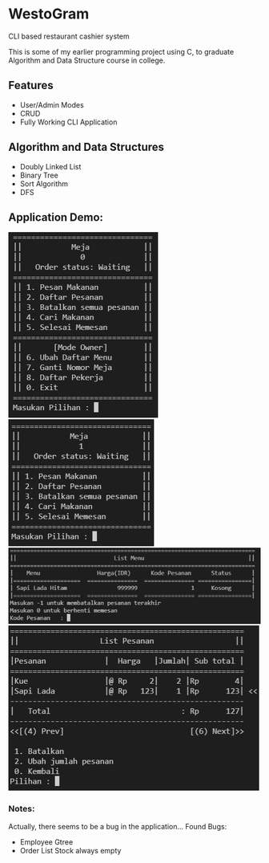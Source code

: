 # WestoGram
CLI based restaurant cashier system

This is some of my earlier programming project using C, to graduate Algorithm and Data Structure course in college.

## Features

- User/Admin Modes
- CRUD
- Fully Working CLI Application


## Algorithm and Data Structures

- Doubly Linked List
- Binary Tree
- Sort Algorithm
- DFS

## Application Demo:
![Preview1](./assets/2.png "Admin Mode")
![Preview2](./assets/1.png "User Mode")
![Preview3](./assets/3.png "Order")
![Preview4](./assets/4.png "Edit Order")


### Notes:
Actually, there seems to be a bug in the application...
Found Bugs:
- Employee Gtree
- Order List Stock always empty
